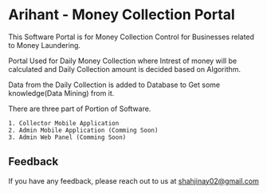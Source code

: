 
# Arihant - Money Collection Portal

This Software Portal is for Money Collection Control for Businesses related to Money Laundering.

Portal Used for Daily Money Collection where Intrest of money will be calculated and Daily Collection amount is decided based on Algorithm. 

Data from the Daily Collection is added to Database to Get some knowledge(Data Mining) from it.

There are three part of Portion of Software.

    1. Collector Mobile Application
    2. Admin Mobile Application (Comming Soon)
    3. Admin Web Panel (Comming Soon)

## Feedback

If you have any feedback, please reach out to us at shahjinay02@gmail.com

